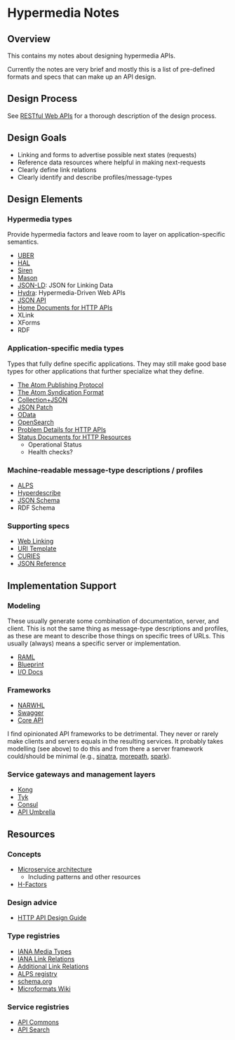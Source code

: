 # Hypermedia Notes

## Overview

This contains my notes about designing hypermedia APIs.

Currently the notes are very brief and mostly this is a list of pre-defined formats and specs that
can make up an API design.

## Design Process

See [RESTful Web APIs](http://restfulwebapis.com) for a thorough description of the design process.

## Design Goals

* Linking and forms to advertise possible next states (requests)
* Reference data resources where helpful in making next-requests
* Clearly define link relations
* Clearly identify and describe profiles/message-types

## Design Elements

### Hypermedia types

Provide hypermedia factors and leave room to layer on application-specific semantics.

* [UBER](http://rawgit.com/uber-hypermedia/specification/master/uber-hypermedia.html)
* [HAL](https://tools.ietf.org/html/draft-kelly-json-hal-07)
* [Siren](https://github.com/kevinswiber/siren)
* [Mason](https://github.com/JornWildt/Mason)
* [JSON-LD](http://json-ld.org): JSON for Linking Data
* [Hydra](http://www.markus-lanthaler.com/hydra): Hypermedia-Driven Web APIs
* [JSON API](http://jsonapi.org)
* [Home Documents for HTTP APIs](http://tools.ietf.org/html/draft-nottingham-json-home-03)
* XLink
* XForms
* RDF

### Application-specific media types

Types that fully define specific applications. They may still make good base types for other
applications that further specialize what they define.

* [The Atom Publishing Protocol](https://tools.ietf.org/html/rfc5023)
* [The Atom Syndication Format](https://tools.ietf.org/html/rfc4287)
* [Collection+JSON](http://amundsen.com/media-types/collection)
* [JSON Patch](http://tools.ietf.org/html/rfc6902)
* [OData](http://www.odata.org)
* [OpenSearch](http://www.opensearch.org)
* [Problem Details for HTTP APIs](https://tools.ietf.org/html/draft-ietf-appsawg-http-problem-00)
* [Status Documents for HTTP Resources](https://github.com/tavis-software/Tavis.Status)
  * Operational Status
  * Health checks?

### Machine-readable message-type descriptions / profiles

* [ALPS](http://alps.io/spec/index.html)
* [Hyperdescribe](https://github.com/smizell/hyperdescribe)
* [JSON Schema](http://json-schema.org)
* RDF Schema

### Supporting specs

* [Web Linking](https://tools.ietf.org/html/rfc5988)
* [URI Template](https://tools.ietf.org/html/rfc6570)
* [CURIES](http://www.w3.org/TR/curie)
* [JSON Reference](http://tools.ietf.org/html/draft-pbryan-zyp-json-ref-03)

## Implementation Support

### Modeling

These usually generate some combination of documentation, server, and client. This is not the same
thing as message-type descriptions and profiles, as these are meant to describe those things on
specific trees of URLs. This usually (always) means a specific server or implementation.

* [RAML](http://raml.org)
* [Blueprint](https://apiary.io/blueprint)
* [I/O Docs](https://github.com/mashery/iodocs)

### Frameworks

* [NARWHL](http://www.narwhl.com)
* [Swagger](http://swagger.io)
* [Core API](http://www.coreapi.org)

I find opinionated API frameworks to be detrimental. They never or rarely make clients and servers
equals in the resulting services. It probably takes modelling (see above) to do this and from there
a server framework could/should be minimal (e.g., [sinatra](http://www.sinatrarb.com),
[morepath](http://morepath.readthedocs.org), [spark](http://sparkjava.com)).

### Service gateways and management layers

* [Kong](https://getkong.org)
* [Tyk](https://tyk.io)
* [Consul](https://consul.io)
* [API Umbrella](http://apiumbrella.io)

## Resources

### Concepts

* [Microservice architecture](http://microservices.io)
  * Including patterns and other resources
* [H-Factors](http://amundsen.com/hypermedia/hfactor)

### Design advice

* [HTTP API Design Guide](https://github.com/interagent/http-api-design/blob/master/README.md)

### Type registries

* [IANA Media Types](http://www.iana.org/assignments/media-types/media-types.xhtml)
* [IANA Link Relations](http://www.iana.org/assignments/link-relations/link-relations.xhtml)
* [Additional Link Relations](https://tools.ietf.org/html/rfc6903)
* [ALPS registry](http://alps.io)
* [schema.org](http://schema.org)
* [Microformats Wiki](http://microformats.org/wiki/Main_Page)

### Service registries

* [API Commons](http://apicommons.org)
* [API Search](http://apis.io)
